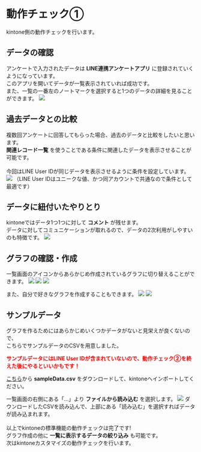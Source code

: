 # 動作チェック①

kintone側の動作チェックを行います。

## データの確認

アンケートで入力されたデータは **LINE連携アンケートアプリ** に登録されていくようになっています。<br/>
このアプリを開いてデータが一覧表示されていれば成功です。<br/>
また、一覧の一番左のノートマークを選択すると1つのデータの詳細を見ることができます。
<img src="https://docs.google.com/drawings/d/e/2PACX-1vRQfmlfZviYxix7VZoW3XJueU6IZwhVfcDzRQ6dQJ3Bu9ROVhMH3GjRHxfThUewej7dVjmi1XjYibet/pub?w=925&amp;h=609">

## 過去データとの比較

複数回アンケートに回答してもらった場合、過去のデータと比較をしたいと思います。<br/>
**関連レコード一覧** を使うことである条件に関連したデータを表示させることが可能です。<br/>
<br/>
今回はLINE User IDが同じデータを表示させるように条件を設定しています。<br/>
<img src="https://docs.google.com/drawings/d/e/2PACX-1vTEOyhAkQLM168sWBL1vtioNL3hCank_9uS_oPeCt5muCcSlrAPunp4HhPE9_vYS0njoHOPDW3MB89F/pub?w=920&amp;h=158">
（LINE User IDはユニークな値、かつ同アカウントで共通なので条件として最適です）

## データに紐付いたやりとり

kintoneではデータ1つ1つに対して **コメント** が残せます。<br/>
データに対してコミュニケーションが取れるので、データの2次利用がしやすいのも特徴です。
<img src="https://docs.google.com/drawings/d/e/2PACX-1vRlRUwtFdFQ428tqINwJwF0I76j8iPqyk-BRc02rk5rpi5em2uGc0Non2FPdMrHR7lSAHQfqhdynQ8Y/pub?w=929&amp;h=349">

## グラフの確認・作成

一覧画面のアイコンからあらかじめ作成されているグラフに切り替えることができます。
<img src="https://docs.google.com/drawings/d/e/2PACX-1vQjoYmYu6napc_mvdyjKv2QyhzQNOVoeaAK-FupUNiC1hRHGul5iG-Mi79P0Exubxd3BVNQB_sYERId/pub?w=782&amp;h=520">
<img src="https://docs.google.com/drawings/d/e/2PACX-1vSs8i4e9cYmJzy9YdaFAz67_jc0Wks7bkVCpdJ26LCpjkUDkOVIHg14jIqbpv2-koicUNd_eQDGznqM/pub?w=825&amp;h=530">
<img src="https://docs.google.com/drawings/d/e/2PACX-1vR_PcSnCPM1SsWy6aSTg0C0WkD9a-k3kKC5O9aKX2xiVZtz6lfbA8mg5fiMzO4KO_9vEuuhI0VNecj7/pub?w=922&amp;h=617">

また、自分で好きなグラフを作成することもできます。
<img src="https://docs.google.com/drawings/d/e/2PACX-1vQt2nb5bNFNXaP9vWY0VtOeEHbUlQggkOewljrzUOwr3o9b9KTiuJ7I_WAWCKfL9we9XQUOBo20aZ0R/pub?w=821&amp;h=495">
<img src="https://docs.google.com/drawings/d/e/2PACX-1vR9TeqaUCY8XEc13mFwSOQ_vHd1OwTjQR9OPW3FGJyKgtz-vUf9Q3iZO8x7MtjcoBmV8xm08b5cAhoy/pub?w=914&amp;h=611">
<br/>

## サンプルデータ

グラフを作るためにはあらかじめいくつかデータがないと見栄えが良くないので、<br/>
こちらでサンプルデータのCSVを用意しました。

<font color="red">**サンプルデータにはLINE User IDが含まれていないので、動作チェック②を終えた後にやるといいかもです！**</font>

[こちら](https://github.com/RyBB/liff-kintone-questionary/releases)から **sampleData.csv** をダウンロードして、kintoneへインポートしてください。

一覧画面の右側にある「…」より **ファイルから読み込む** を選択します。
<img src="https://docs.google.com/drawings/d/e/2PACX-1vQpciYjPgGcs6abovgZGjUZBKN3fTGiKA47LMfia5V3KHekaUbOLx59N2D06U33lLltNueFyOxgtc6s/pub?w=926&amp;h=621">
ダウンロードしたCSVを読み込んで、上部にある「読み込む」を選択すればデータが読み込まれます。
<br/>
<br/>
以上でkintoneの標準機能の動作チェックは完了です!<br/>
グラフ作成の他に **一覧に表示するデータの絞り込み** も可能です。<br/>
次はkintoneカスタマイズの動作チェックを行います。
